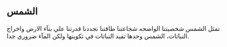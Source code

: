 ## الشمس
تمثل الشمس شخصيتنا الواضحه شجاعتنا طاقتنا تجددنا قدرتنا علي بنآء الارض واخراج النباتات، الشمس وحدها تفيد النباتات في تكوينها ولكن المآء ضروري جدا.